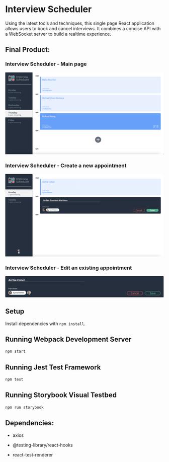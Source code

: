 # Interview Scheduler

Using the latest tools and techniques, this single page React application allows users to book and cancel interviews. It combines a concise API with a WebSocket server to build a realtime experience.

## Final Product:

### Interview Scheduler - Main page

!["Landing page for Interview Scheduler"](https://github.com/jordangm94/scheduler-/blob/master/docs/scheduler-full-page%20view.png?raw=true)

### Interview Scheduler - Create a new appointment

!["Create a new appointment"](https://github.com/jordangm94/scheduler-/blob/master/docs/scheduler-create-new-app.png?raw=true)

### Interview Scheduler - Edit an existing appointment

!["Edit existing appointment"](https://github.com/jordangm94/scheduler-/blob/master/docs/scheduler-edit-existiing-app.png?raw=true)

## Setup

Install dependencies with `npm install`.

## Running Webpack Development Server

```sh
npm start
```

## Running Jest Test Framework

```sh
npm test
```

## Running Storybook Visual Testbed

```sh
npm run storybook
```

## Dependencies: 
* axios

* @testing-library/react-hooks

* react-test-renderer
